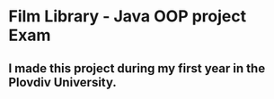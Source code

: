 # Film Library - Java OOP project Exam
## I made this project during my first year in the Plovdiv University.